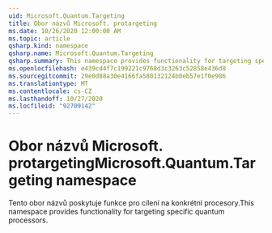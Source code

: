 ```yaml
---
uid: Microsoft.Quantum.Targeting
title: Obor názvů Microsoft. protargeting
ms.date: 10/26/2020 12:00:00 AM
ms.topic: article
qsharp.kind: namespace
qsharp.name: Microsoft.Quantum.Targeting
qsharp.summary: This namespace provides functionality for targeting specific quantum processors.
ms.openlocfilehash: e439cd4f7c199221c9768d3c3263c52858e436d8
ms.sourcegitcommit: 29e0d88a30e4166fa580132124b0eb57e1f0e986
ms.translationtype: MT
ms.contentlocale: cs-CZ
ms.lasthandoff: 10/27/2020
ms.locfileid: "92709142"
---
```

# <a name="microsoftquantumtargeting-namespace"></a><span data-ttu-id="00f35-102">Obor názvů Microsoft. protargeting</span><span class="sxs-lookup"><span data-stu-id="00f35-102">Microsoft.Quantum.Targeting namespace</span></span>

<span data-ttu-id="00f35-103">Tento obor názvů poskytuje funkce pro cílení na konkrétní procesory.</span><span class="sxs-lookup"><span data-stu-id="00f35-103">This namespace provides functionality for targeting specific quantum processors.</span></span>

